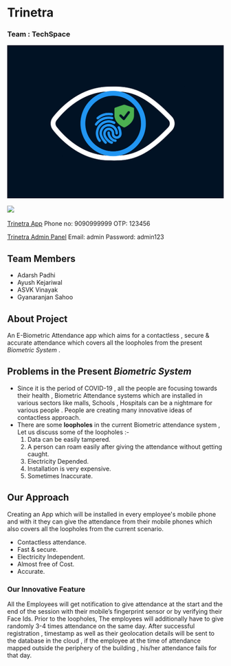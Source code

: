 
# Trinetra 
### Team : TechSpace

![alt text](https://github.com/KejariwalAyush/Trinetra/blob/master/images/trinatra%20logo.jpeg?raw=true)

![](https://img.shields.io/badge/Language-FLUTTER-blue)  

[Trinetra App](https://drive.google.com/drive/folders/1smUIXECV7HVzTJXSEMUgoU8a21qNmCRn?usp=sharing)
Phone no: 9090999999
OTP: 123456

[Trinetra Admin Panel](https://trinetra-admin-panel.netlify.app)
Email: admin
Password: admin123

## **Team Members**
* Adarsh Padhi
* Ayush Kejariwal
* ASVK Vinayak
* Gyanaranjan Sahoo

## About Project
An E-Biometric Attendance app which aims for a contactless , secure & accurate attendance which covers all the loopholes from the present *Biometric System* .

## Problems in the Present *Biometric System*  
* Since it is the period of COVID-19 , all the people are focusing towards their health , Biometric Attendance systems which are installed in various sectors like malls, Schools , Hospitals  can be a nightmare for various people . People are creating many innovative ideas of contactless approach.
* There are some **loopholes** in the current Biometric attendance system , Let us discuss some of the loopholes :-
  1. Data can be easily tampered.
  2. A person can roam easily after giving the attendance without getting caught.
  3. Electricity Depended.
  4. Installation is very expensive.
  5. Sometimes Inaccurate.  

## Our Approach
Creating an App which will be installed in every employee's mobile phone and with it they can give the attendance from their mobile phones which also covers all the loopholes from the current scenario.
* Contactless attendance.
* Fast & secure.
* Electricity Independent.
* Almost free of Cost.
* Accurate.

### **Our Innovative Feature**
All the Employees will get notification to give attendance at the start and the end of the session with their mobile’s fingerprint sensor or by verifying their Face Ids. Prior to the loopholes,  The employees will additionally have to give randomly 3-4 times attendance on the same day. After successful registration ,  timestamp as well as their geolocation details will be sent to the database in the cloud , if the employee at the time of attendance mapped outside the periphery  of the building , his/her attendance fails for that day.
